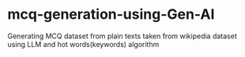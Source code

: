 # mcq-generation-using-Gen-AI
Generating MCQ dataset from plain texts taken from wikipedia dataset using LLM and hot words(keywords) algorithm

